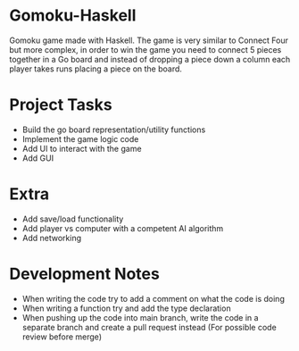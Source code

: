 # Gomoku-Haskell
Gomoku game made with Haskell. The game is very similar to Connect Four but more complex, in order to win the game you need to connect 5 pieces together in a Go board and instead of dropping a piece down a column each player takes runs placing a piece on the board. 

# Project Tasks
- Build the go board representation/utility functions
- Implement the game logic code
- Add UI to interact with the game
- Add GUI

# Extra
- Add save/load functionality
- Add player vs computer with a competent AI algorithm
- Add networking

# Development Notes
- When writing the code try to add a comment on what the code is doing
- When writing a function try and add the type declaration
- When pushing up the code into main branch, write the code in a separate branch and create a pull request instead (For possible code review before merge)
